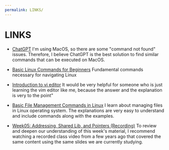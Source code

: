 ```yaml
---
permalink: LINKS/
---
```


# LINKS

* [ChatGPT](https://chat.openai.com)
I'm using MacOS, so there are some "command not found" issues. Therefore, I believe ChatGPT is the best solution to find similar commands that can be executed on MacOS.

* [Basic Linux Commands for Beginners](https://www.youtube.com/watch?v=IVquJh3DXUA)
Fundamental commands necessary for navigating Linux

* [Introduction to vi editor](https://www.redhat.com/sysadmin/introduction-vi-editor)
It would be very helpful for someone who is just learning the vim editor like me, because the answer and the explanation is very to the point"

* [Basic File Management Commands in Linux](https://www.tecmint.com/linux-file-management-commands/)
 I learn about managing files in Linux operating system. The explanations are very easy to understand and include commands along with the examples.

* [Week05: Addressing, Shared Lib, and Pointers (Recording)](https://youtu.be/aQgyZGd1MhY?si=zYb3Ql3iB2L5IPR0)
To review and deepen our understanding of this week's material, I recommend watching a recorded class video from a few years ago that covered the same content using the same slides we are currently studying.
